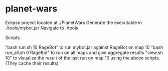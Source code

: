 # planet-wars

Eclipse project located at ./PlanetWars
Generate the executable in ./tools/mybot.jar
Navigate to ./tools

Scripts

"bash run.sh 10 RageBot" to run mybot.jar against RageBot on map 10 
"bash run_all.sh 0 RageBot" to run on all maps and give aggregate results
"view.sh 10" to visualize the result of the last run on map 10 using the above scripts.(They cache their results)